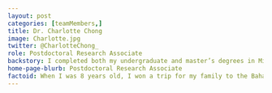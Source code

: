 ```yaml
---
layout: post
categories: [teamMembers,]
title: Dr. Charlotte Chong
image: Charlotte.jpg
twitter: @CharlotteChong_
role: Postdoctoral Research Associate
backstory: I completed both my undergraduate and master’s degrees in Microbiology at the University of Liverpool. In 2016, I started my BBSRC and Unilever funded PhD project, under the supervision of Dr Mal Horsburgh (University of Liverpool). My studies were focused on the human scalp microbiome. I used metagenomic sequencing to provide insight into the microbes colonising healthy and dandruff scalps. I also performed comparative and population genomic analyses on Staphylococcus capitis isolated from the human scalp. I joined the research group led by Prof. Kate Baker in 2021 funded across both MRC and EPSRC funded projects. 
home-page-blurb: Postdoctoral Research Associate 
factoid: When I was 8 years old, I won a trip for my family to the Bahamas
---
```

